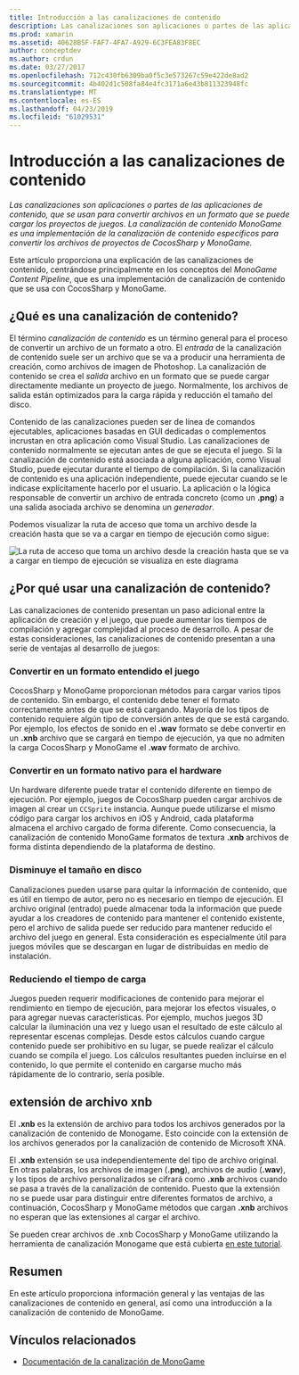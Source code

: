 ```yaml
---
title: Introducción a las canalizaciones de contenido
description: Las canalizaciones son aplicaciones o partes de las aplicaciones de contenido, que se usan para convertir archivos en un formato que se puede cargar los proyectos de juegos. La canalización de contenido MonoGame es una implementación de la canalización de contenido específicos para convertir los archivos de proyectos de CocosSharp y MonoGame.
ms.prod: xamarin
ms.assetid: 40628B5F-FAF7-4FA7-A929-6C3FEA83F8EC
author: conceptdev
ms.author: crdun
ms.date: 03/27/2017
ms.openlocfilehash: 712c430fb6309ba0f5c3e573267c59e422de8ad2
ms.sourcegitcommit: 4b402d1c508fa84e4fc3171a6e43b811323948fc
ms.translationtype: MT
ms.contentlocale: es-ES
ms.lasthandoff: 04/23/2019
ms.locfileid: "61029531"
---
```

# <a name="introduction-to-content-pipelines"></a>Introducción a las canalizaciones de contenido

_Las canalizaciones son aplicaciones o partes de las aplicaciones de contenido, que se usan para convertir archivos en un formato que se puede cargar los proyectos de juegos. La canalización de contenido MonoGame es una implementación de la canalización de contenido específicos para convertir los archivos de proyectos de CocosSharp y MonoGame._

Este artículo proporciona una explicación de las canalizaciones de contenido, centrándose principalmente en los conceptos del *MonoGame Content Pipeline*, que es una implementación de canalización de contenido que se usa con CocosSharp y MonoGame.


## <a name="what-is-a-content-pipeline"></a>¿Qué es una canalización de contenido?

El término *canalización de contenido* es un término general para el proceso de convertir un archivo de un formato a otro. El *entrada* de la canalización de contenido suele ser un archivo que se va a producir una herramienta de creación, como archivos de imagen de Photoshop. La canalización de contenido se crea el *salida* archivo en un formato que se puede cargar directamente mediante un proyecto de juego. Normalmente, los archivos de salida están optimizados para la carga rápida y reducción el tamaño del disco.

Contenido de las canalizaciones pueden ser de línea de comandos ejecutables, aplicaciones basadas en GUI dedicadas o complementos incrustan en otra aplicación como Visual Studio. Las canalizaciones de contenido normalmente se ejecutan antes de que se ejecuta el juego. Si la canalización de contenido está asociada a alguna aplicación, como Visual Studio, puede ejecutar durante el tiempo de compilación. Si la canalización de contenido es una aplicación independiente, puede ejecutar cuando se le indicase explícitamente hacerlo por el usuario. La aplicación o la lógica responsable de convertir un archivo de entrada concreto (como un **.png**) a una salida asociada archivo se denomina un *generador*. 

Podemos visualizar la ruta de acceso que toma un archivo desde la creación hasta que se va a cargar en tiempo de ejecución como sigue:

![](introduction-images/image1.png "La ruta de acceso que toma un archivo desde la creación hasta que se va a cargar en tiempo de ejecución se visualiza en este diagrama")

## <a name="why-use-a-content-pipeline"></a>¿Por qué usar una canalización de contenido?

Las canalizaciones de contenido presentan un paso adicional entre la aplicación de creación y el juego, que puede aumentar los tiempos de compilación y agregar complejidad al proceso de desarrollo. A pesar de estas consideraciones, las canalizaciones de contenido presentan a una serie de ventajas al desarrollo de juegos:


### <a name="converting-to-a-format-understood-by-the-game"></a>Convertir en un formato entendido el juego

CocosSharp y MonoGame proporcionan métodos para cargar varios tipos de contenido. Sin embargo, el contenido debe tener el formato correctamente antes de que se está cargando. Mayoría de los tipos de contenido requiere algún tipo de conversión antes de que se está cargando. Por ejemplo, los efectos de sonido en el **.wav** formato se debe convertir en un **.xnb** archivo que se cargará en tiempo de ejecución, ya que no admiten la carga CocosSharp y MonoGame el **.wav** formato de archivo.


### <a name="converting-to-a-format-native-to-the-hardware"></a>Convertir en un formato nativo para el hardware

Un hardware diferente puede tratar el contenido diferente en tiempo de ejecución. Por ejemplo, juegos de CocosSharp pueden cargar archivos de imagen al crear un `CCSprite` instancia. Aunque puede utilizarse el mismo código para cargar los archivos en iOS y Android, cada plataforma almacena el archivo cargado de forma diferente. Como consecuencia, la canalización de contenido MonoGame formatos de textura **.xnb** archivos de forma distinta dependiendo de la plataforma de destino.


### <a name="reducing-size-on-disk"></a>Disminuye el tamaño en disco 

Canalizaciones pueden usarse para quitar la información de contenido, que es útil en tiempo de autor, pero no es necesario en tiempo de ejecución. El archivo original (entrado) puede almacenar toda la información que puede ayudar a los creadores de contenido para mantener el contenido existente, pero el archivo de salida puede ser reducido para mantener reducido el archivo del juego en general. Esta consideración es especialmente útil para juegos móviles que se descargan en lugar de distribuidas en medio de instalación.


### <a name="reducing-load-time"></a>Reduciendo el tiempo de carga

Juegos pueden requerir modificaciones de contenido para mejorar el rendimiento en tiempo de ejecución, para mejorar los efectos visuales, o para agregar nuevas características. Por ejemplo, muchos juegos 3D calcular la iluminación una vez y luego usan el resultado de este cálculo al representar escenas complejas. Desde estos cálculos cuando cargue contenido puede ser prohibitivo en su lugar, se puede realizar el cálculo cuando se compila el juego. Los cálculos resultantes pueden incluirse en el contenido, lo que permite el contenido en cargarse mucho más rápidamente de lo contrario, sería posible. 


## <a name="xnb-file-extension"></a>extensión de archivo xnb

El **.xnb** es la extensión de archivo para todos los archivos generados por la canalización de contenido de Monogame. Esto coincide con la extensión de los archivos generados por la canalización de contenido de Microsoft XNA.

El **.xnb** extensión se usa independientemente del tipo de archivo original. En otras palabras, los archivos de imagen (**.png**), archivos de audio (**.wav**), y los tipos de archivo personalizados se cifrará como **.xnb** archivos cuando se pasa a través de la canalización de contenido. Puesto que la extensión no se puede usar para distinguir entre diferentes formatos de archivo, a continuación, CocosSharp y MonoGame métodos que cargan **.xnb** archivos no esperan que las extensiones al cargar el archivo.

Se pueden crear archivos de .xnb CocosSharp y MonoGame utilizando la herramienta de canalización Monogame que está cubierta [en este tutorial](~/graphics-games/cocossharp/content-pipeline/walkthrough.md).


## <a name="summary"></a>Resumen

En este artículo proporciona información general y las ventajas de las canalizaciones de contenido en general, así como una introducción a la canalización de contenido de MonoGame.

## <a name="related-links"></a>Vínculos relacionados

- [Documentación de la canalización de MonoGame](http://www.monogame.net/documentation/?page=Pipeline)
